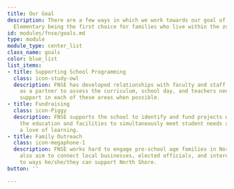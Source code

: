 ```yaml
---
title: Our Goal
description: There are a few ways in which we work towards our goal of North Shore
  Elementary being the first choice for families who live within the zoned district.
id: modules/fnse/goals.md
type: module
module_type: center_list
class_name: goals
color: blue_list
list_items:
- title: Supporting School Programming
  class: icon-study-owl
  description: FNSE has developed relationships with faculty and staff and serves
    as a partner to assess the curriculum, school day, and teachers needs, providing
    support in each of these areas when possible.
- title: Fundraising
  class: icon-Piggy
  description: FNSE supports the school to identify and fund projects which encourage
    the education and facilities to simultaneously meet student needs and inspire
    a love of learning.
- title: Family Outreach
  class: icon-megaphone-1
  description: FNSE works hard to engage pre-school age families in North Shore Elementary.  We
    also aim to connect local businesses, elected officials, and interested individuals
    to ways he/she/they can support North Shore.
button: ''

---
```


